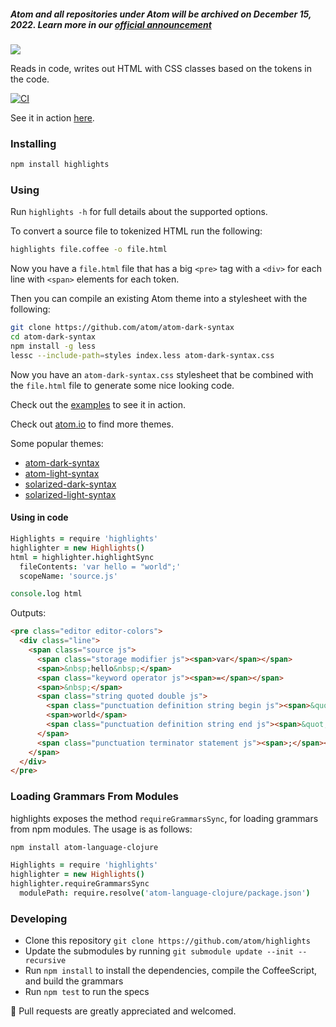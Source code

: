 ##### Atom and all repositories under Atom will be archived on December 15, 2022. Learn more in our [official announcement](https://github.blog/2022-06-08-sunsetting-atom/)
 ![](https://f.cloud.github.com/assets/671378/2454103/24d89962-aee6-11e3-9dcf-ee2d81ec0373.jpg)

Reads in code, writes out HTML with CSS classes based on the tokens in the code.

[![CI](https://github.com/atom/highlights/actions/workflows/ci.yml/badge.svg)](https://github.com/atom/highlights/actions/workflows/ci.yml)

See it in action [here](https://atom.github.io/highlights/examples).

### Installing

```sh
npm install highlights
```

### Using

Run `highlights -h` for full details about the supported options.

To convert a source file to tokenized HTML run the following:

```sh
highlights file.coffee -o file.html
```

Now you have a `file.html` file that has a big `<pre>` tag with a `<div>` for
each line with `<span>` elements for each token.

Then you can compile an existing Atom theme into a stylesheet with the
following:

```sh
git clone https://github.com/atom/atom-dark-syntax
cd atom-dark-syntax
npm install -g less
lessc --include-path=styles index.less atom-dark-syntax.css
```

Now you have an `atom-dark-syntax.css` stylesheet that be combined with
the `file.html` file to generate some nice looking code.

Check out the [examples](https://atom.github.io/highlights/examples) to see
it in action.

Check out [atom.io](https://atom.io/packages) to find more themes.

Some popular themes:
  * [atom-dark-syntax](https://github.com/atom/atom-dark-syntax)
  * [atom-light-syntax](https://github.com/atom/atom-light-syntax)
  * [solarized-dark-syntax](https://github.com/atom/solarized-dark-syntax)
  * [solarized-light-syntax](https://github.com/atom/solarized-light-syntax)

#### Using in code

```coffee
Highlights = require 'highlights'
highlighter = new Highlights()
html = highlighter.highlightSync
  fileContents: 'var hello = "world";'
  scopeName: 'source.js'

console.log html
```

Outputs:

```html
<pre class="editor editor-colors">
  <div class="line">
    <span class="source js">
      <span class="storage modifier js"><span>var</span></span>
      <span>&nbsp;hello&nbsp;</span>
      <span class="keyword operator js"><span>=</span></span>
      <span>&nbsp;</span>
      <span class="string quoted double js">
        <span class="punctuation definition string begin js"><span>&quot;</span></span>
        <span>world</span>
        <span class="punctuation definition string end js"><span>&quot;</span></span>
      </span>
      <span class="punctuation terminator statement js"><span>;</span></span>
    </span>
  </div>
</pre>
```

### Loading Grammars From Modules

highlights exposes the method `requireGrammarsSync`, for loading grammars from
npm modules. The usage is as follows:

```bash
npm install atom-language-clojure
```

```coffee
Highlights = require 'highlights'
highlighter = new Highlights()
highlighter.requireGrammarsSync
  modulePath: require.resolve('atom-language-clojure/package.json')
```

### Developing

* Clone this repository `git clone https://github.com/atom/highlights`
* Update the submodules by running `git submodule update --init --recursive`
* Run `npm install` to install the dependencies, compile the CoffeeScript, and
  build the grammars
* Run `npm test` to run the specs

:green_heart: Pull requests are greatly appreciated and welcomed.
